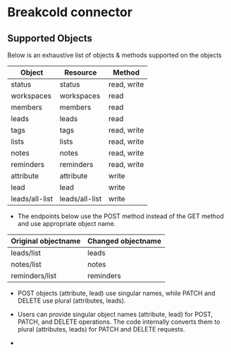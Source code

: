 # Breakcold connector


## Supported Objects 
Below is an exhaustive list of objects & methods supported on the objects

| Object          | Resource       | Method        |
| ----------------| ---------------| --------------|
| status          | status         | read, write   |
| workspaces      | workspaces     | read          |
| members         | members        | read          |
| leads           | leads          | read          |
| tags            | tags           | read, write   |
| lists           | lists          | read, write   |
| notes           | notes          | read, write   |
| reminders       | reminders      | read, write   |
| attribute       | attribute      | write         |
| lead            | lead           | write         |
| leads/all-list  | leads/all-list | write         |

- The endpoints below use the POST method instead of the GET method and use appropriate object name.

| Original objectname | Changed objectname |
| --------------------| -------------------|
| leads/list          | leads              |          
| notes/list          | notes              |
| reminders/list      | reminders          |

- POST objects (attribute, lead) use singular names, while PATCH and DELETE use plural (attributes, leads).
- Users can provide singular object names (attribute, lead) for POST, PATCH, and DELETE operations. The code internally converts them to plural (attributes, leads) for PATCH and DELETE requests.

- 